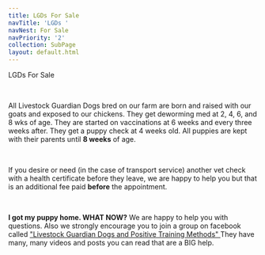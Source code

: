 ```yaml
---
title: LGDs For Sale
navTitle: 'LGDs '
navNest: For Sale
navPriority: '2'
collection: SubPage
layout: default.html
---
```

LGDs For Sale

<br />

All Livestock Guardian Dogs bred on our farm are born and raised with our goats and exposed to our chickens. They get deworming med at 2, 4, 6, and 8 wks of age. They are started on vaccinations at 6 weeks and every three weeks after. They get a puppy check at 4 weeks old.  All puppies are kept with their parents until **8 weeks** of age. 

<br />

If you desire or need (in the case of transport service)  another vet check with a health certificate before they leave, we are happy to help you but that is  an additional fee paid **before** the appointment. 

<br />

**I got my puppy home. WHAT NOW?**  We are happy to help you with questions. Also we strongly encourage you to join a group on facebook called ["Livestock Guardian Dogs and Positive Training Methods"  ](https://www.facebook.com/groups/PositiveLGD/)They have many, many videos and posts you can read that are a BIG help.
